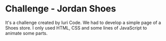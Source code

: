<h1> Challenge - Jordan Shoes </h1>

It's a challenge created by Iuri Code. We had to develop a simple page of a Shoes store. I only used HTML, CSS and some lines of JavaScript to animate some parts.
